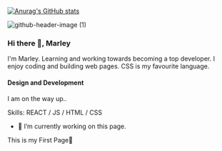 

[![Anurag's GitHub stats](https://github-readme-stats.vercel.app/api?username=Marley1987)](https://github.com/anuraghazra/github-readme-stats)


![github-header-image (1)](https://github.com/Marley1987/Marley1987/assets/163350113/55086ef0-585e-4315-9a7d-aaf549f2ae97)



### Hi there 👋, Marley


I'm Marley. Learning and working towards becoming a top developer.
I enjoy coding and building web pages. CSS is my favourite language.


#### Design and Development
I am on the way up..

Skills: REACT / JS / HTML / CSS

- 🔭 I’m currently working on this page. 

This is my First Page👋


